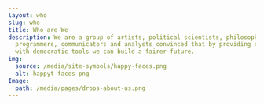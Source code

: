 ```yaml
---
layout: who
slug: who
title: Who are We
description: We are a group of artists, political scientists, philosophers,
  programmers, communicators and analysts convinced that by providing citizens
  with democratic tools we can build a fairer future.
img:
  source: /media/site-symbols/happy-faces.png
  alt: happyt-faces-png
Image:
  path: /media/pages/drops-about-us.png
---
```

